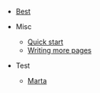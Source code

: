 - [Best](best.md)

- Misc
  - [Quick start](thefuck.md)
  - [Writing more pages](transfer.md)

- Test
  - [Marta](test/marta.md)
